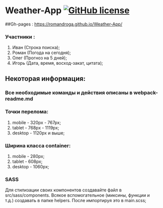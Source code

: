 # Weather-App [![GitHub license](https://img.shields.io/badge/license-MIT-blue.svg?style=flat-square)](https://github.com/your/your-project/blob/master/LICENSE)

##Gh-pages : https://romandroga.github.io/Weather-App/

### Участники :

1. Иван (Строка поиска);
2. Роман (Погода на сегодня);
3. Олег (Прогноз на 5 дней);
4. Игорь (Дата, время, восход-закат, цитата);


## Некоторая информация:

### Все необходимые команды и действия описаны в webpack-readme.md

### Точки перелома:

1. mobile - 320px - 767px;
2. tablet - 768px - 1119px;
3. desktop - 1120px и выше;

### Ширина класса container:

1. mobile - 280px;
2. tablet - 608px;
3. desktop - 1060px;

### SASS

Для стилизации своих компонентов создавайте файл в src/sass/components.
Всякое вспомогательное (миксины, функции и т.д.) создавать в папке helpers.
После импортируя это в main.scss;




